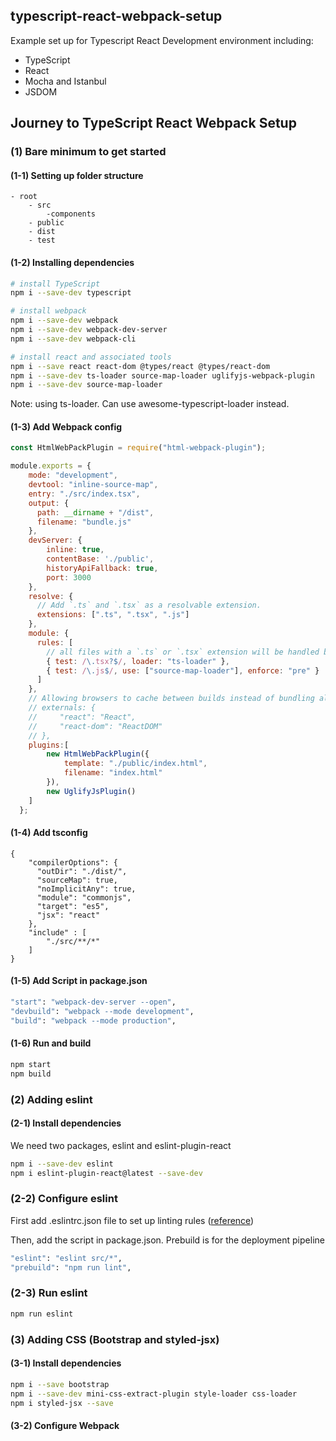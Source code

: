 ## typescript-react-webpack-setup

Example set up for Typescript React Development environment including:

- TypeScript
- React
- Mocha and Istanbul
- JSDOM

## Journey to TypeScript React Webpack Setup

### (1) Bare minimum to get started

#### (1-1) Setting up folder structure

```
- root
    - src
        -components
    - public
    - dist
    - test
```

#### (1-2) Installing dependencies

```bash
# install TypeScript
npm i --save-dev typescript

# install webpack
npm i --save-dev webpack
npm i --save-dev webpack-dev-server
npm i --save-dev webpack-cli

# install react and associated tools
npm i --save react react-dom @types/react @types/react-dom
npm i --save-dev ts-loader source-map-loader uglifyjs-webpack-plugin
npm i --save-dev source-map-loader

```
Note: using ts-loader. Can use awesome-typescript-loader instead.

#### (1-3) Add Webpack config

```javascript
const HtmlWebPackPlugin = require("html-webpack-plugin");

module.exports = {
    mode: "development",
    devtool: "inline-source-map",
    entry: "./src/index.tsx",
    output: {
      path: __dirname + "/dist",
      filename: "bundle.js"
    },
    devServer: {
        inline: true,
        contentBase: './public',
        historyApiFallback: true,
        port: 3000
    },
    resolve: {
      // Add `.ts` and `.tsx` as a resolvable extension.
      extensions: [".ts", ".tsx", ".js"]
    },
    module: {
      rules: [
        // all files with a `.ts` or `.tsx` extension will be handled by `ts-loader`
        { test: /\.tsx?$/, loader: "ts-loader" },
        { test: /\.js$/, use: ["source-map-loader"], enforce: "pre" }
      ]
    },
    // Allowing browsers to cache between builds instead of bundling all dependencies - this somehow doesn't work.
    // externals: {
    //     "react": "React",
    //     "react-dom": "ReactDOM"
    // },
    plugins:[
        new HtmlWebPackPlugin({
            template: "./public/index.html",
            filename: "index.html"
        }),
        new UglifyJsPlugin()
    ]
  };
```

#### (1-4) Add tsconfig

```
{
    "compilerOptions": {
      "outDir": "./dist/",
      "sourceMap": true,
      "noImplicitAny": true,
      "module": "commonjs",
      "target": "es5",
      "jsx": "react"
    },
    "include" : [
        "./src/**/*"
    ]
}
```

#### (1-5) Add Script in package.json

```bash
"start": "webpack-dev-server --open",
"devbuild": "webpack --mode development",
"build": "webpack --mode production",
```

#### (1-6) Run and build

```bash
npm start
npm build
```

### (2) Adding eslint

#### (2-1) Install dependencies

We need two packages, eslint and eslint-plugin-react
```bash
npm i --save-dev eslint
npm i eslint-plugin-react@latest --save-dev
```

### (2-2) Configure eslint
First add .eslintrc.json file to set up linting rules ([reference](https://www.mydatahack.com/using-editorconfig-and-eslint-in-node-js-project/))

Then, add the script in package.json. Prebuild is for the deployment pipeline
```bash
"eslint": "eslint src/*",
"prebuild": "npm run lint",
```

### (2-3) Run eslint

```bash
npm run eslint
```

### (3) Adding CSS (Bootstrap and styled-jsx)

#### (3-1) Install dependencies

```bash
npm i --save bootstrap
npm i --save-dev mini-css-extract-plugin style-loader css-loader
npm i styled-jsx --save
```

#### (3-2) Configure Webpack
